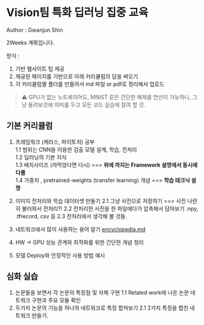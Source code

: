 # Vision팀 특화 딥러닝 집중 교육
Author : Gwanjun Shin

2Weeks 계획입니다.

방식 : 
  1. 기반 웹사이트 팁 제공
  2. 제공된 페이지를 기반으로 아래 커리큘럼의 답을 써오기
  3. 각 커리큘럼별 폴더를 만들어서 md 파일 or pdf로 정리해서 업로드
  
> :warning: GPU가 없는 노트북이어도, MNIST 같은 간단한 예제를 연산이 가능하니, 그냥 돌려보것에 의미를 두고 모든 코드 실습에 참여 할 것.

## 기본 커리큘럼

1. 프레임워크 (케라스, 파이토치) 공부   
  1.1 범위는 CNN을 이용한 검출 모델 설계, 학습, 전처리   
  1.2 딥러닝의 기본 지식   
  1.3 배치사이즈 (까먹었다면 다시)   ==> **위에 까지는 Framework 설명에서 동시에 다룸**   
  1.4 가중치 , pretrained-weights (transfer learning) 개념   ==> **학습 테크닉 설명**   
2. 이미지 전처리와 학습 데이터셋 만들기
  2.1 그냥 사진으로 저장하기 ==> 사진 나란히 불러와서 전처리?!
  2.2 전처리한 사진을 한 파일에다가 압축해서 담아보기 .npy, .tfrecord, csv 등
  2.3 전처리에서 생각해 볼 것들.
  
3. 네트워크에서 많이 사용하는 용어 알기 [encyclopedia.md](encyclopedia.md)

4. HW -> GPU 성능 관계와 최적화를 위한 간단한 개념 정리
5. 모델 Deploy와 안정적인 사용 방법 예시

## 심화 실습
1. 논문들을 보면서 각 논문의 특징점 및 자체 구현
  1.1 Related work에 나온 논문 네트워크 구현과 주요 모듈 확인
2. 두가지 논문의 기능을 하나의 네트워크로 특징 합쳐보기
  2.1 2가지 특징을 합친 네트워크 만들기.
